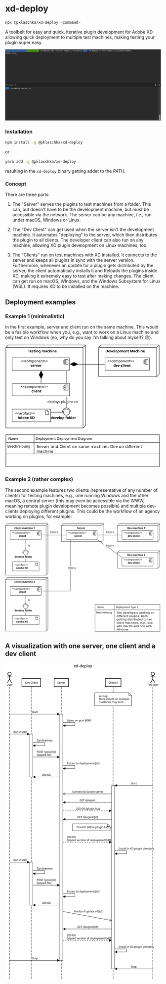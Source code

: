 # xd-deploy

```bash
npx @pklaschka/xd-deploy <command>
```

A toolbelt for easy and quick, iterative plugin development for Adobe XD allowing quick deployment to multiple test machines, making testing your plugin super easy.

![GIF demonstrating the tool](./example.gif)

### Installation
```bash
npm install -g @pklaschka/xd-deploy
```

or

```bash
yarn add -g @pklaschka/xd-deploy
```

resulting in the `xd-deploy` binary getting addet to the *PATH*.

### Concept

There are three parts:

1. The "Server" serves the plugins to test machines from a folder. This can, but doesn't have to be the development machine, but *must* be accessible via the network.
   The server can be any machine, i.e., run under macOS, Windows or Linux.

2. The "Dev Client" can get used when the server isn't the development machine. It automates "deploying" to the server, which then distributes the plugin to all clients.
   The developer client can also run on any machine, allowing XD plugin development on Linux machines, too.

3. The "Clients" run on test machines with XD installed. It connects to the server and keeps all plugins in sync with the server version. Furthermore, whenever an update for a plugin gets distributed by the server, the client automatically installs it and Reloads the plugins inside XD, making it extremely easy to test after making changes.
   The client can get run on macOS, WIndows, and the Windows Subsystem for Linux (WSL). It requires XD to be installed on the machine.
   
## Deployment examples
### Example 1 (minimalistic)
In the first example, server and client run on the same machine. This would be a fesible workflow when you, e.g., want to work on a Linux machine and only test on Windows (no, why do you say I'm talking about myself? :stuck_out_tongue_winking_eye:).

![example deployment diagram 1](deployment-diagram-1.svg)
### Example 2 (rather complex)
The second example features two clients (representative of any number of clients) for testing machines, e.g., one running Windows and the other macOS, a central server (this may even be accessible via the WWW, meaning remote plugin development becomes possible) and multiple dev-clients deploying different plugins. This could be the workflow of an agency working on plugins, for example:

![example deployment diagram 2](deployment-diagram-2.svg)

## A visualization with one server, one client and a dev client

![](./sequence-diagram.svg)
